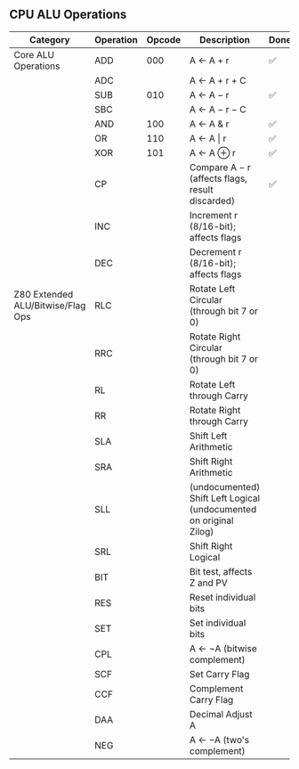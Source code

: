 ## CPU ALU Operations

| Category                          | Operation | Opcode | Description                                                        | Done? | Verilog? |
|-----------------------------------|-----------|--------|--------------------------------------------------------------------|---|----------|
| Core ALU Operations               | ADD       | 000    | A ← A + r                                                          | ✅ | ✅        |
|                                   | ADC       |        | A ← A + r + C                                                      |   |          |
|                                   | SUB       | 010    | A ← A − r                                                          | ✅ ||
|                                   | SBC       |        | A ← A − r − C                                                      |   ||
|                                   | AND       | 100    | A ← A & r                                                          | ✅ ||
|                                   | OR        | 110    | A ← A &#124; r                                                     | ✅ ||
|                                   | XOR       | 101    | A ← A ⊕ r                                                          | ✅ ||
|                                   | CP        |        | Compare A − r (affects flags, result discarded)                    | ✅ ||
|                                   | INC       |        | Increment r (8/16-bit); affects flags                              |   ||
|                                   | DEC       |        | Decrement r (8/16-bit); affects flags                              |   ||
| Z80 Extended ALU/Bitwise/Flag Ops | RLC       |        | Rotate Left Circular (through bit 7 or 0)                          |   ||
|                                   | RRC       |        | Rotate Right Circular (through bit 7 or 0)                         |   ||
|                                   | RL        |        | Rotate Left through Carry                                          |   ||
|                                   | RR        |        | Rotate Right through Carry                                         |   ||
|                                   | SLA       |        | Shift Left Arithmetic                                              |   ||
|                                   | SRA       |        | Shift Right Arithmetic                                             |   ||
|                                   | SLL       |        | (undocumented) Shift Left Logical (undocumented on original Zilog) |   ||
|                                   | SRL       |        | Shift Right Logical                                                |   ||
|                                   | BIT       |        | Bit test, affects Z and PV                                         |   ||
|                                   | RES       |        | Reset individual bits                                              |   ||
|                                   | SET       |        | Set individual bits                                                |   ||
|                                   | CPL       |        | A ← ¬A (bitwise complement)                                        |   ||
|                                   | SCF       |        | Set Carry Flag                                                     |   ||
|                                   | CCF       |        | Complement Carry Flag                                              |   ||
|                                   | DAA       |        | Decimal Adjust A                                                   |   ||
|                                   | NEG       |        | A ← −A (two's complement)                                          |   ||

